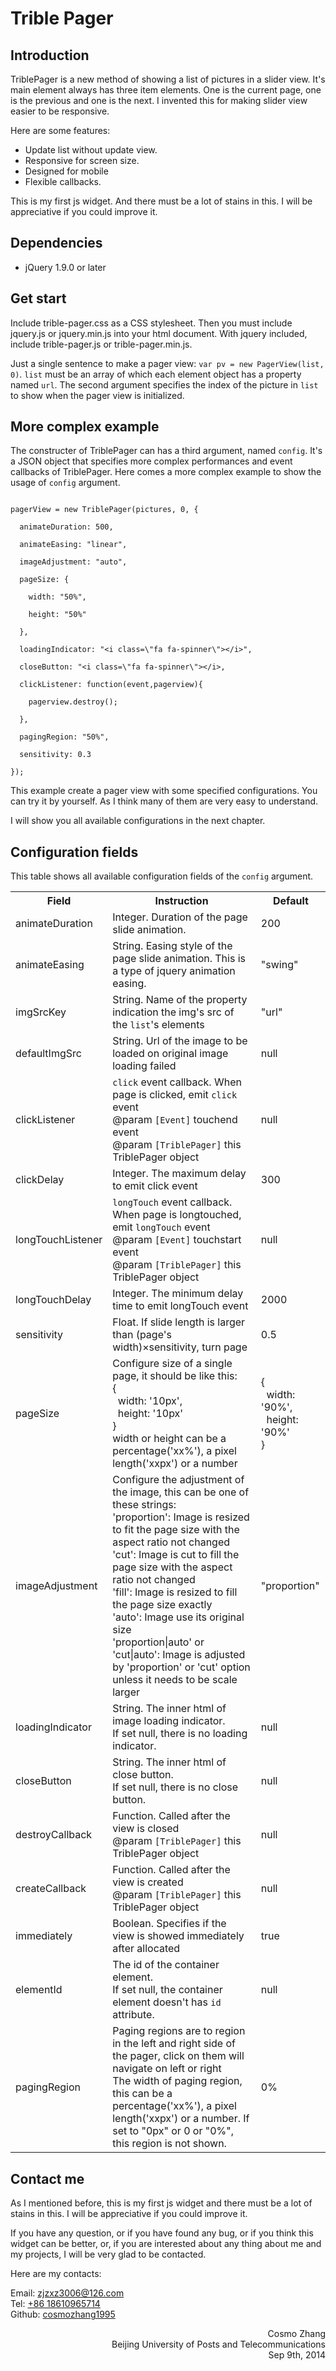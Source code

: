 <h1>
Trible Pager
</h1>
<h2>
Introduction
</h2>
<p>
TriblePager is a new method of showing a list of pictures in a slider view. It's main element always has three item elements. One is the current page, one is the previous and one is the next. I invented this for making slider view easier to be responsive.
</p>
<p>
Here are some features:
<ul>
<li>
Update list without update view.
</li>
<li>
Responsive for screen size.
</li>
<li>
Designed for mobile
</li>
<li>
Flexible callbacks.
</li>
</ul>
</p>
<p>
This is my first js widget. And there must be a lot of stains in this. I will be appreciative if you could improve it.
</p>
<h2>
Dependencies
</h2>
<p>
<ul>
<li>
jQuery 1.9.0 or later
</li>
</ul>
</p>
<h2>
Get start
</h2>
<p>
Include trible-pager.css as a CSS stylesheet. Then you must include jquery.js or jquery.min.js into your html document. With jquery included, include trible-pager.js or trible-pager.min.js.
</p>
<p>
Just a single sentence to make a pager view: <code>var pv = new PagerView(list, 0)</code>. <code>list</code> must be an array of which each element object has a property named <code>url</code>. The second argument specifies the index of the picture in <code>list</code> to show when the pager view is initialized.
<h2>
More complex example
</h2>
<p>
The constructer of TriblePager can has a third argument, named <code>config</code>. It's a JSON object that specifies more complex performances and event callbacks of TriblePager. Here comes a more complex example to show the usage of <code>config</code> argument.
<p>
<code>
pagerView = new TriblePager(pictures, 0, {<br/>
&nbsp;&nbsp;animateDuration: 500,<br/>
&nbsp;&nbsp;animateEasing: "linear",<br/>
&nbsp;&nbsp;imageAdjustment: "auto",<br/>
&nbsp;&nbsp;pageSize: {<br/>
&nbsp;&nbsp;&nbsp;&nbsp;width: "50%",<br/>
&nbsp;&nbsp;&nbsp;&nbsp;height: "50%"<br/>
&nbsp;&nbsp;},<br/>
&nbsp;&nbsp;loadingIndicator: "&lt;i class=\"fa fa-spinner\"&gt;&lt;/i&gt;",<br/>
&nbsp;&nbsp;closeButton: "&lt;i class=\"fa fa-spinner\">&lt;/i&gt;,<br/>
&nbsp;&nbsp;clickListener: function(event,pagerview){<br/>
&nbsp;&nbsp;&nbsp;&nbsp;pagerview.destroy();<br/>
&nbsp;&nbsp;},<br/>
&nbsp;&nbsp;pagingRegion: "50%",<br/>
&nbsp;&nbsp;sensitivity: 0.3<br/>
});
</code>
</p>
<p>
This example create a pager view with some specified configurations. You can try it by yourself. As I think many of them are very easy to understand.
</p>
<p>
I will show you all available configurations in the next chapter.
</p>
<h2>
Configuration fields
</h2>
<p>
This table shows all available configuration fields of the <code>config</code> argument.
</p>
<p>
<table>
<tr>
<th>
Field
</th>
<th>
Instruction
</th>
<th>
Default
</th>
</tr>
<tr>
<td>
animateDuration
</td>
<td>
Integer. Duration of the page slide animation.
</td>
<td>
200
</td>
</tr>
<tr>
<td>
animateEasing
</td>
<td>
String. Easing style of the page slide animation. This is a type of jquery animation easing.
</td>
<td>
"swing"
</td>
</tr>
<tr>
<td>
imgSrcKey
</td>
<td>
String. Name of the property indication the img's src of the <code>list</code>'s elements
</td>
<td>
"url"
</td>
</tr>
<tr>
<td>
defaultImgSrc
</td>
<td>
String. Url of the image to be loaded on original image loading failed
</td>
<td>
null
</td>
</tr>
<tr>
<td>
clickListener
</td>
<td>
<code>click</code> event callback. When page is clicked, emit <code>click</code> event<br/>
@param <code>[Event]</code> touchend event<br/>
@param <code>[TriblePager]</code> this TriblePager object
</td>
<td>
null
</td>
</tr>
<tr>
<td>
clickDelay
</td>
<td>
Integer. The maximum delay to emit click event
</td>
<td>
300
</td>
</tr>
<tr>
<td>
longTouchListener
</td>
<td>
<code>longTouch</code> event callback. When page is longtouched, emit <code>longTouch</code> event<br/>
@param <code>[Event]</code> touchstart event<br/>
@param <code>[TriblePager]</code> this TriblePager object
</td>
<td>
null
</td>
</tr>
<tr>
<td>
longTouchDelay
</td>
<td>
Integer. The minimum delay time to emit longTouch event
</td>
<td>
2000
</td>
</tr>
<tr>
<td>
sensitivity
</td>
<td>
Float. If slide length is larger than (page's width)×sensitivity, turn page 
</td>
<td>
0.5
</td>
</tr>
</tr>
<tr>
<td>
pageSize
</td>
<td>
Configure size of a single page, it should be like this:<br/>
{<br/>
&nbsp;&nbsp;width: '10px',<br/>
&nbsp;&nbsp;height: '10px'<br/>
}<br/>
width or height can be a percentage('xx%'), a pixel length('xxpx') or a number
</td>
<td>
{<br/>
&nbsp;&nbsp;width: '90%',<br/>
&nbsp;&nbsp;height: '90%'<br/>
}
</td>
</tr>
<tr>
<td>
imageAdjustment
</td>
<td>
Configure the adjustment of the image, this can be one of these strings:<br/>
'proportion': Image is resized to fit the page size with the aspect ratio not changed<br/>
'cut': Image is cut to fill the page size with the aspect ratio not changed<br/>
'fill': Image is resized to fill the page size exactly<br/>
'auto': Image use its original size<br/>
'proportion|auto' or 'cut|auto': Image is adjusted by 'proportion' or 'cut' option unless it needs to be scale larger
</td>
<td>
"proportion"
</td>
</tr>
<tr>
<td>
loadingIndicator
</td>
<td>
String. The inner html of image loading indicator.<br/>
If set null, there is no loading indicator.
</td>
<td>
null
</td>
</tr>
<tr>
<td>
closeButton
</td>
<td>
String. The inner html of close button.<br/>
If set null, there is no close button.
</td>
<td>
null
</td>
</tr>
<tr>
<td>
destroyCallback
</td>
<td>
Function. Called after the view is closed<br/>
@param <code>[TriblePager]</code> this TriblePager object
</td>
<td>
null
</td>
</tr>
<tr>
<td>
createCallback
</td>
<td>
Function. Called after the view is created<br/>
@param <code>[TriblePager]</code> this TriblePager object
</td>
<td>
null
</td>
</tr>
<tr>
<td>
immediately
</td>
<td>
Boolean. Specifies if the view is showed immediately after allocated
</td>
<td>
true
</td>
</tr>
<tr>
<td>
elementId
</td>
<td>
The id of the container element.<br/>
If set null, the container element doesn't has <code>id</code> attribute.
</td>
<td>
null
</td>
</tr>
<tr>
<td>
pagingRegion
</td>
<td>
Paging regions are to region in the left and right side of the pager, click on them will navigate on left or right<br/>
The width of paging region, this can be a percentage('xx%'), a pixel length('xxpx') or a number.
If set to "0px" or 0 or "0%", this region is not shown.
</td>
<td>
0%
</td>
</tr>
</table>
</p>
<h2>
Contact me
</h2>
<p>
As I mentioned before, this is my first js widget and there must be a lot of stains in this. I will be appreciative if you could improve it.
</p>
<p>
If you have any question, or if you have found any bug, or if you think this widget can be better, or, if you are interested about any thing about me and my projects, I will be very glad to be contacted.
</p>
<p>
Here are my contacts:
</p>
<p>
Email: <a href="mailto:zjzxz3006@126.com">zjzxz3006@126.com</a><br/>
Tel: <a href="tel:+8618610965714">+86 18610965714</a><br/>
Github: <a href="https://github.com/cosmozhang1995">cosmozhang1995</a>
</p>
<p style="text-align:right;">
Cosmo Zhang<br/>
Beijing University of Posts and Telecommunications<br/>
Sep 9th, 2014
</p>